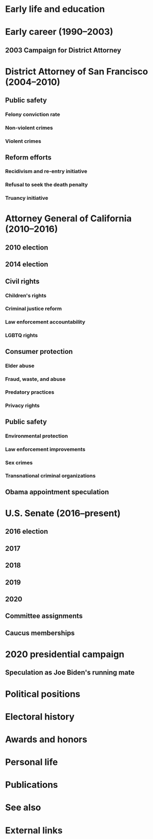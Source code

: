# 
# Early life and education
# Early career (1990–2003)
## 2003 Campaign for District Attorney
# District Attorney of San Francisco (2004–2010)
## Public safety
### Felony conviction rate
### Non-violent crimes
### Violent crimes
## Reform efforts
### Recidivism and re-entry initiative
### Refusal to seek the death penalty
### Truancy initiative
# Attorney General of California (2010–2016)
## 2010 election
## 2014 election
## Civil rights
### Children's rights
### Criminal justice reform
### Law enforcement accountability
### LGBTQ rights
## Consumer protection
### Elder abuse
### Fraud, waste, and abuse
### Predatory practices
### Privacy rights
## Public safety
### Environmental protection
### Law enforcement improvements
### Sex crimes
### Transnational criminal organizations
## Obama appointment speculation
# U.S. Senate (2016–present)
## 2016 election
## 2017
## 2018
## 2019
## 2020
## Committee assignments
## Caucus memberships
# 2020 presidential campaign
## Speculation as Joe Biden's running mate
# Political positions
# Electoral history
# Awards and honors
# Personal life
# Publications
# See also
# External links